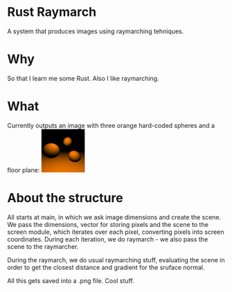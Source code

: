 # Rust Raymarch
A system that produces images using raymarching tehniques.
# Why
So that I learn me some Rust. Also I like raymarching.
# What
Currently outputs an image with three orange hard-coded spheres and a floor plane:
![the result.](https://github.com/viljokass/rust-raymarch/blob/main/img.png)


# About the structure
All starts at main, in which we ask image dimensions and create the scene.
We pass the dimensions, vector for storing pixels and the scene to the screen
module, which iterates over each pixel, converting pixels into screen coordinates.
During each iteration, we do raymarch - we also pass the scene to the raymarcher.

During the raymarch, we do usual raymarching stuff, evaluating the scene in order to
get the closest distance and gradient for the sruface normal.

All this gets saved into a .png file. Cool stuff.
